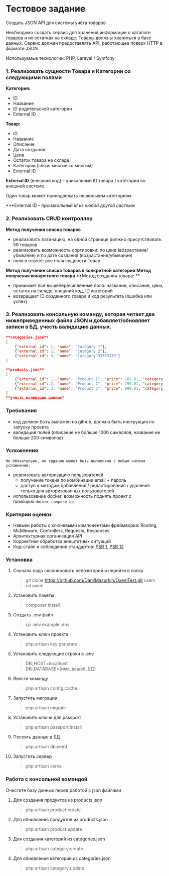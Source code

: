 #  Тестовое задание

Создать JSON API для системы учёта товаров

Необходимо создать сервис для хранения информации о каталоге товаров и их остатках на складе. Товары должны храниться в базе данных. 
Сервис должен предоставлять API, работающее поверх HTTP в формате JSON.

Используемые технологии: PHP, Laravel / Symfony
### 1. Реализовать сущности Товара и Категории со следующими полями

**Категория:**

- ID
- Название
- ID родительской категории
- External ID

**Товар:**

- ID
- Название
- Описание
- Дата создания
- Цена
- Остаток товара на складе
- Категории (связь многие ко многим)
- External ID

**External ID** (внешний код) – уникальный ID товара / категории во внешней системе.

Один товар может принадлежать нескольким категориям.

***External ID *– произвольный id из любой другой системы*

### 2. Реализовать CRUD контроллер

**Метод получения списка товаров**

- реализовать пагинацию, на одной странице должно присутствовать 50 товаров
- реализовать возможность сортировки: по цене (возрастание/убывание) и по дате создания (возрастание/убывание)
- поля в ответе: все поля сущности Товар

**Метод получение списка товаров в конкретной категории** 
**Метод получения конкретного товара**
**Метод создания товара: **  

- принимает все вышеперечисленные поля: название, описание, цена, остаток на складе, внешний код, ID категорий
- возвращает ID созданного товара и код результата (ошибка или успех)

### 3. **Реализовать консольную команду, которая читает два нижеприведенных файла JSON и добавляет/обновляет записи в БД,** учесть валидацию данных.

```json
**categories.json**
[
	{"external_id": 1, "name": "Category 1"},
	{"external_id": 2, "name": "Category 2"},
	{"external_id": 3, "name": "Category 33333333"}
]

**products.json**
[
	{"external_id": 1, "name": "Product 1", "price": 101.01, "category_id": [1,2], "quantity": 15},
	{"external_id": 2, "name": "Product 2", "price": 199.01, "category_id": [2,3], "quantity": 12},
	{"external_id": 3, "name": "Product 3", "price": 999.01, "category_id": [3,1], "quantity": 10}
]
**учесть валидацию данных*
```

### Требования

 - код должен быть выложен на github, должна быть инструкция по запуску проекта
 - валидация полей (описание не больше 1000 символов, название не больше 200 символов)

### Усложнения
    Не обязательно, но задание может быть выполнено с любым числом усложнений:

- реализовать авторизацию пользователей
    - получение токена по комбинации email + пароль
    - доступ к методам добавления / редактирования / удаления только для авторизованных пользователей
- использование docker, возможность поднять проект с помощью `docker-compose up`

### **Критерии оценки:**

- Навыки работы с ключевыми компонентами фреймворка: Routing, Middleware, Controllers, Requests, Responses
- Архитектурная организация API
- Корректная обработка внештатных ситуаций
- Код-стайл и соблюдение стандартов: [PSR 1](https://www.php-fig.org/psr/psr-1/), [PSR 12](https://www.php-fig.org/psr/psr-12/)

### Установка

1. Cначала надо склонировать репозиторий и перейти в папку
	> git clone https://github.com/DanilMazurkin/OxemTest.git oxem  
	> cd oxem
2. Установить пакеты
	> composer install
3. Cоздать .env файл
	> cp .env.example .env
4. Установить ключ проекта
	> php artisan key:generate
5. Установить следующие строки в .env
	> DB_HOST=localhost  
	> DB_DATABASE={имя_вашей_БД}
6. Ввести команду
	> php artisan config:cache
7. Запустить миграции
	> php artisan migrate
8. Установить ключи для passport
	> php artisan passport:install
9. Посеять данные в БД
	> php artisan db:seed
10. Запустить сервер
	> php artisan serve

### Работа с консольной командой

Очистите базу данных перед работой с json файлами

1. Для создания продуктов из products.json
    > php artisan product:create  
2. Для обновления продуктов из products.json
    > php artisan product:update
3. Для создания категорий из categories.json  
    > php artisan category:create  
4. Для обновления категорий из categories.json  
    > php artisan category:update
